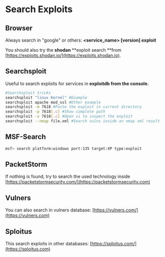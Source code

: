 # Search Exploits

## Browser

Always search in "google" or others: **\<service_name> \[version] exploit**

You should also try the **shodan** **exploit search **from [https://exploits.shodan.io/](https://exploits.shodan.io).

## Searchsploit

Useful to search exploits for services in **exploitdb from the console.**

```bash
#Searchsploit tricks
searchsploit "linux Kernel" #Example
searchsploit apache mod_ssl #Other example
searchsploit -m 7618 #Paste the exploit in current directory
searchsploit -p 7618[.c] #Show complete path
searchsploit -x 7618[.c] #Open vi to inspect the exploit
searchsploit --nmap file.xml #Search vulns inside an nmap xml result
```

## MSF-Search

```bash
msf> search platform:windows port:135 target:XP type:exploit
```

## PacketStorm

If nothing is found, try to search the used technology inside [https://packetstormsecurity.com/](https://packetstormsecurity.com)

## Vulners

You can also search in vulners database: [https://vulners.com/](https://vulners.com)

## Sploitus

This search exploits in other databases: [https://sploitus.com/](https://sploitus.com)
